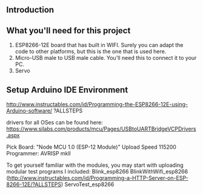 ## Introduction



## What you'll need for this project

1. ESP8266-12E board that has built in WIFI. Surely you can adapt the code to other platforms, but this is the one that is used here.
2. Micro-USB male to USB male cable. You'll need this to connect it to your PC.
3. Servo 

## Setup Arduino IDE Environment

http://www.instructables.com/id/Programming-the-ESP8266-12E-using-Arduino-software/
?ALLSTEPS

drivers for all OSes can be found here:
https://www.silabs.com/products/mcu/Pages/USBtoUARTBridgeVCPDrivers.aspx

Pick Board: "Node MCU 1.0 (ESP-12 Module)"
Upload Speed 115200
Programmer: AVRISP mkll

To get yourself familiar with the modules, you may start with uploading modular test programs I included:
Blink_esp8266
BlinkWithWifi_esp8266 (http://www.instructables.com/id/Programming-a-HTTP-Server-on-ESP-8266-12E/?ALLSTEPS)
ServoTest_esp8266